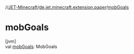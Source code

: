 //[JET-Minecraft](../../index.md)/[de.jet.minecraft.extension.paper](index.md)/[mobGoals](mob-goals.md)

# mobGoals

[jvm]\
val [mobGoals](mob-goals.md): MobGoals
